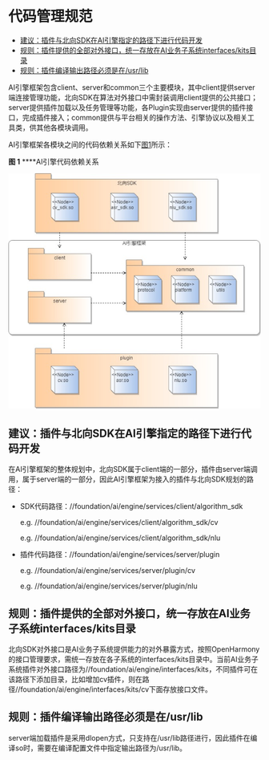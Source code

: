 # 代码管理规范<a name="ZH-CN_TOPIC_0000001096216399"></a>

-   [建议：插件与北向SDK在AI引擎指定的路径下进行代码开发](#section17176374131)
-   [规则：插件提供的全部对外接口，统一存放在AI业务子系统interfaces/kits目录](#section2551029111312)
-   [规则：插件编译输出路径必须是在/usr/lib](#section97021558121310)

AI引擎框架包含client、server和common三个主要模块，其中client提供server端连接管理功能，北向SDK在算法对外接口中需封装调用client提供的公共接口；server提供插件加载以及任务管理等功能，各Plugin实现由server提供的插件接口，完成插件接入；common提供与平台相关的操作方法、引擎协议以及相关工具类，供其他各模块调用。

AI引擎框架各模块之间的代码依赖关系如下[图1](#fig171811112818)所示：

**图 1** ****AI引擎代码依赖关系<a name="fig171811112818"></a>  


![](figures/插件依赖-(2).jpg)

## 建议：插件与北向SDK在AI引擎指定的路径下进行代码开发<a name="section17176374131"></a>

在AI引擎框架的整体规划中，北向SDK属于client端的一部分，插件由server端调用，属于server端的一部分，因此AI引擎框架为接入的插件与北向SDK规划的路径：

-   SDK代码路径：//foundation/ai/engine/services/client/algorithm\_sdk

    e.g. //foundation/ai/engine/services/client/algorithm\_sdk/cv

    e.g. //foundation/ai/engine/services/client/algorithm\_sdk/nlu

-   插件代码路径：//foundation/ai/engine/services/server/plugin

    e.g. //foundation/ai/engine/services/server/plugin/cv

    e.g. //foundation/ai/engine/services/server/plugin/nlu


## 规则：插件提供的全部对外接口，统一存放在AI业务子系统interfaces/kits目录<a name="section2551029111312"></a>

北向SDK对外接口是AI业务子系统提供能力的对外暴露方式，按照OpenHarmony的接口管理要求，需统一存放在各子系统的interfaces/kits目录中。当前AI业务子系统插件对外接口路径为//foundation/ai/engine/interfaces/kits，不同插件可在该路径下添加目录，比如增加cv插件，则在路径//foundation/ai/engine/interfaces/kits/cv下面存放接口文件。

## 规则：插件编译输出路径必须是在/usr/lib<a name="section97021558121310"></a>

server端加载插件是采用dlopen方式，只支持在/usr/lib路径进行，因此插件在编译so时，需要在编译配置文件中指定输出路径为/usr/lib。

